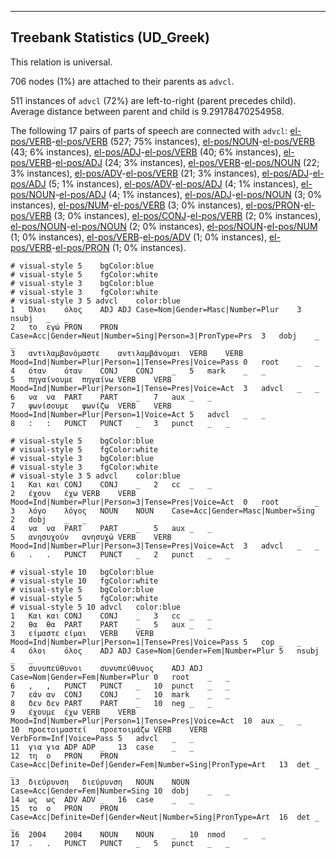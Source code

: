 

--------------------------------------------------------------------------------

## Treebank Statistics (UD_Greek)

This relation is universal.

706 nodes (1%) are attached to their parents as `advcl`.

511 instances of `advcl` (72%) are left-to-right (parent precedes child).
Average distance between parent and child is 9.29178470254958.

The following 17 pairs of parts of speech are connected with `advcl`: [el-pos/VERB]()-[el-pos/VERB]() (527; 75% instances), [el-pos/NOUN]()-[el-pos/VERB]() (43; 6% instances), [el-pos/ADJ]()-[el-pos/VERB]() (40; 6% instances), [el-pos/VERB]()-[el-pos/ADJ]() (24; 3% instances), [el-pos/VERB]()-[el-pos/NOUN]() (22; 3% instances), [el-pos/ADV]()-[el-pos/VERB]() (21; 3% instances), [el-pos/ADJ]()-[el-pos/ADJ]() (5; 1% instances), [el-pos/ADV]()-[el-pos/ADJ]() (4; 1% instances), [el-pos/NOUN]()-[el-pos/ADJ]() (4; 1% instances), [el-pos/ADJ]()-[el-pos/NOUN]() (3; 0% instances), [el-pos/NUM]()-[el-pos/VERB]() (3; 0% instances), [el-pos/PRON]()-[el-pos/VERB]() (3; 0% instances), [el-pos/CONJ]()-[el-pos/VERB]() (2; 0% instances), [el-pos/NOUN]()-[el-pos/NOUN]() (2; 0% instances), [el-pos/NOUN]()-[el-pos/NUM]() (1; 0% instances), [el-pos/VERB]()-[el-pos/ADV]() (1; 0% instances), [el-pos/VERB]()-[el-pos/PRON]() (1; 0% instances).


~~~ conllu
# visual-style 5	bgColor:blue
# visual-style 5	fgColor:white
# visual-style 3	bgColor:blue
# visual-style 3	fgColor:white
# visual-style 3 5 advcl	color:blue
1	Όλοι	όλος	ADJ	ADJ	Case=Nom|Gender=Masc|Number=Plur	3	nsubj	_	_
2	το	εγώ	PRON	PRON	Case=Acc|Gender=Neut|Number=Sing|Person=3|PronType=Prs	3	dobj	_	_
3	αντιλαμβανόμαστε	αντιλαμβάνομαι	VERB	VERB	Mood=Ind|Number=Plur|Person=1|Tense=Pres|Voice=Pass	0	root	_	_
4	όταν	όταν	CONJ	CONJ	_	5	mark	_	_
5	πηγαίνουμε	πηγαίνω	VERB	VERB	Mood=Ind|Number=Plur|Person=1|Tense=Pres|Voice=Act	3	advcl	_	_
6	να	να	PART	PART	_	7	aux	_	_
7	ψωνίσουμε	ψωνίζω	VERB	VERB	Mood=Ind|Number=Plur|Person=1|Voice=Act	5	advcl	_	_
8	:	:	PUNCT	PUNCT	_	3	punct	_	_

~~~


~~~ conllu
# visual-style 5	bgColor:blue
# visual-style 5	fgColor:white
# visual-style 3	bgColor:blue
# visual-style 3	fgColor:white
# visual-style 3 5 advcl	color:blue
1	Και	και	CONJ	CONJ	_	2	cc	_	_
2	έχουν	έχω	VERB	VERB	Mood=Ind|Number=Plur|Person=3|Tense=Pres|Voice=Act	0	root	_	_
3	λόγο	λόγος	NOUN	NOUN	Case=Acc|Gender=Masc|Number=Sing	2	dobj	_	_
4	να	να	PART	PART	_	5	aux	_	_
5	ανησυχούν	ανησυχώ	VERB	VERB	Mood=Ind|Number=Plur|Person=3|Tense=Pres|Voice=Act	3	advcl	_	_
6	.	.	PUNCT	PUNCT	_	2	punct	_	_

~~~


~~~ conllu
# visual-style 10	bgColor:blue
# visual-style 10	fgColor:white
# visual-style 5	bgColor:blue
# visual-style 5	fgColor:white
# visual-style 5 10 advcl	color:blue
1	Και	και	CONJ	CONJ	_	3	cc	_	_
2	θα	θα	PART	PART	_	5	aux	_	_
3	είμαστε	είμαι	VERB	VERB	Mood=Ind|Number=Plur|Person=1|Tense=Pres|Voice=Pass	5	cop	_	_
4	όλοι	όλος	ADJ	ADJ	Case=Nom|Gender=Fem|Number=Plur	5	nsubj	_	_
5	συνυπεύθυνοι	συνυπεύθυνος	ADJ	ADJ	Case=Nom|Gender=Fem|Number=Plur	0	root	_	_
6	,	,	PUNCT	PUNCT	_	10	punct	_	_
7	εάν	αν	CONJ	CONJ	_	10	mark	_	_
8	δεν	δεν	PART	PART	_	10	neg	_	_
9	έχουμε	έχω	VERB	VERB	Mood=Ind|Number=Plur|Person=1|Tense=Pres|Voice=Act	10	aux	_	_
10	προετοιμαστεί	προετοιμάζω	VERB	VERB	VerbForm=Inf|Voice=Pass	5	advcl	_	_
11	για	για	ADP	ADP	_	13	case	_	_
12	τη	ο	PRON	PRON	Case=Acc|Definite=Def|Gender=Fem|Number=Sing|PronType=Art	13	det	_	_
13	διεύρυνση	διεύρυνση	NOUN	NOUN	Case=Acc|Gender=Fem|Number=Sing	10	dobj	_	_
14	ως	ως	ADV	ADV	_	16	case	_	_
15	το	ο	PRON	PRON	Case=Acc|Definite=Def|Gender=Neut|Number=Sing|PronType=Art	16	det	_	_
16	2004	2004	NOUN	NOUN	_	10	nmod	_	_
17	.	.	PUNCT	PUNCT	_	5	punct	_	_

~~~


